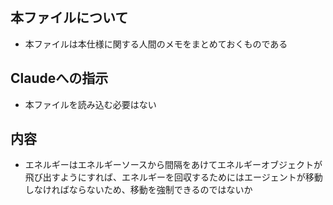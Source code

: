## 本ファイルについて

- 本ファイルは本仕様に関する人間のメモをまとめておくものである

## Claudeへの指示

- 本ファイルを読み込む必要はない

## 内容

- エネルギーはエネルギーソースから間隔をあけてエネルギーオブジェクトが飛び出すようにすれば、エネルギーを回収するためにはエージェントが移動しなければならないため、移動を強制できるのではないか